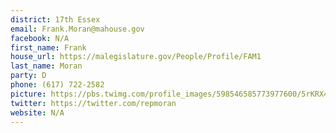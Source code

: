 ```yaml
---
district: 17th Essex
email: Frank.Moran@mahouse.gov
facebook: N/A
first_name: Frank
house_url: https://malegislature.gov/People/Profile/FAM1
last_name: Moran
party: D
phone: (617) 722-2582
picture: https://pbs.twimg.com/profile_images/598546585773977600/5rKRX4H2_400x400.jpg
twitter: https://twitter.com/repmoran
website: N/A
---
```

